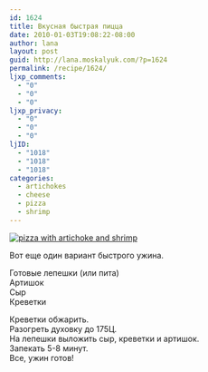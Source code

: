 ```yaml
---
id: 1624
title: Вкусная быстрая пицца
date: 2010-01-03T19:08:22-08:00
author: lana
layout: post
guid: http://lana.moskalyuk.com/?p=1624
permalink: /recipe/1624/
ljxp_comments:
  - "0"
  - "0"
  - "0"
ljxp_privacy:
  - "0"
  - "0"
  - "0"
ljID:
  - "1018"
  - "1018"
  - "1018"
categories:
  - artichokes
  - cheese
  - pizza
  - shrimp
---
```

<a class="flickr-image alignnone" title="pizza with artichoke and shrimp" href="http://www.flickr.com/photos/67405678@N00/4243221970/" target="_blank"><img src="http://farm3.static.flickr.com/2677/4243221970_95fd7f1da4.jpg" alt="pizza with artichoke and shrimp" /></a>

Вот еще один вариант быстрого ужина.

Готовые лепешки (или пита)  
Артишок  
Сыр  
Креветки

Креветки обжарить.  
Разогреть духовку до 175Ц.  
На лепешки выложить сыр, креветки и артишок.  
Запекать 5-8 минут.  
Все, ужин готов!